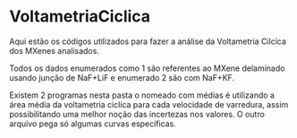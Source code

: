 # VoltametriaCiclica
Aqui estão os códigos utilizados para fazer a análise da Voltametria Cilcíca dos MXenes analisados.

Todos os dados enumerados como 1 são referentes ao MXene delaminado usando junção de NaF+LiF e enumerado 2 são com NaF+KF. 

Existem 2 programas nesta pasta o nomeado com médias é utilizando a área média da voltametria ciclíca para cada velocidade de varredura, assim possibilitando uma melhor noção das incertezas nos valores. O outro arquivo pega só algumas curvas específicas.
